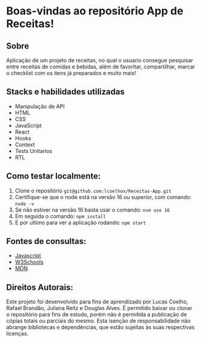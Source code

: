 # Boas-vindas ao repositório App de Receitas!

## Sobre
Aplicação de um projeto de receitas, no qual o usuario consegue pesquisar entre receitas de comidas e bebidas, além de favoritar, compartilhar, marcar o checklist com os itens já preparados e muito mais!

## Stacks e habilidades utilizadas
- Manipulação de API
- HTML
- CSS
- JavaScript
- React
- Hooks
- Context
- Tests Unitarios
- RTL

## Como testar localmente:
1. Clone o repositório `git@github.com:lcoelhox/Receitas-App.git`
2. Certifique-se que o node está na versão 16 ou superior, com comando: `node -v`
3. Se não estiver na versão 16 basta usar o comando: `nvm use 16`
4. Em seguida o comando: `npm install`
5. E por ultimo para ver a aplicação rodando: `npm start`

## Fontes de consultas:
* [Javascript](https://www.javascript.com/)
* [W3Schools](https://www.w3schools.com/js/default.asp)
* [MDN](https://developer.mozilla.org/pt-BR/docs/Web/JavaScript)

## Direitos Autorais:
Este projeto foi desenvolvido para fins de aprendizado por Lucas Coelho, Rafael Brandão, Juliana Reitz e Douglas Alves. É permitido baixar ou clonar o repositório para fins de estudo, porém não é permitida a publicação de cópias totais ou parciais do mesmo. Esta isenção de responsabilidade não abrange bibliotecas e dependências, que estão sujeitas às suas respectivas licenças.
